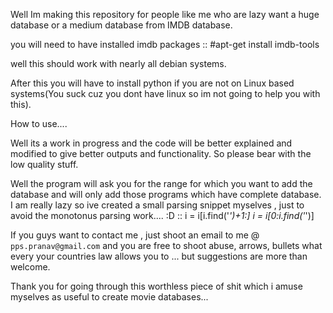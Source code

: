 Well Im making this repository for people like me who are lazy want a huge database or a medium database from IMDB database.

you will need to have installed imdb packages 
::
   #apt-get install imdb-tools

well this should work with nearly all debian systems. 

After this you will have to install python if you are not on Linux based systems(You suck cuz you dont have linux so im not going to help you with this).

How to use.... 

Well its a work in progress and the code will be better explained and modified to give better outputs and functionality.
So please bear with the low quality stuff.

Well the program will ask you for the range for which you want to add the database and will only add those programs which
have complete database.
I am really lazy so ive created a small parsing snippet myselves , just to avoid the monotonus parsing work.... :D
::
   i = i[i.find('_')+1:]
   i = i[0:i.find('_')]

If you guys want to contact me , just shoot an email to me @  `pps.pranav@gmail.com`
and you are free to shoot abuse, arrows, bullets what every your countries law allows you to ... 
but suggestions are more than welcome.

Thank you for going through this worthless piece of shit which i amuse myselves as useful to create movie databases... 

